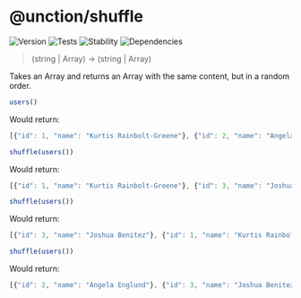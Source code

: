# @unction/shuffle

![Version][BADGE_VERSION]
![Tests][BADGE_TRAVIS]
![Stability][BADGE_STABILITY]
![Dependencies][BADGE_DEPENDENCY]

> (string | Array<any>) -> (string | Array<any>)

Takes an Array and returns an Array with the same content, but in a random order.

``` javascript
users()
```

Would return:

``` javascript
[{"id": 1, "name": "Kurtis Rainbolt-Greene"}, {"id": 2, "name": "Angela Englund"}, {"id": 3, "name": "Joshua Benitez"}]
```

``` javascript
shuffle(users())
```

Would return:

``` javascript
[{"id": 1, "name": "Kurtis Rainbolt-Greene"}, {"id": 3, "name": "Joshua Benitez"}, {"id": 2, "name": "Angela Englund"}]
```

``` javascript
shuffle(users())
```

Would return:

``` javascript
[{"id": 3, "name": "Joshua Benitez"}, {"id": 1, "name": "Kurtis Rainbolt-Greene"}, {"id": 2, "name": "Angela Englund"}]
```

``` javascript
shuffle(users())
```

Would return:

``` javascript
[{"id": 2, "name": "Angela Englund"}, {"id": 3, "name": "Joshua Benitez"}, {"id": 1, "name": "Kurtis Rainbolt-Greene"}]
```

[BADGE_TRAVIS]: https://img.shields.io/travis/krainboltgreene/unction.js.svg?maxAge=2592000&style=flat-square
[BADGE_VERSION]: https://img.shields.io/npm/v/@unction/shuffle.svg?maxAge=2592000&style=flat-square
[BADGE_STABILITY]: https://img.shields.io/badge/stability-strong-green.svg?maxAge=2592000&style=flat-square
[BADGE_DEPENDENCY]: https://img.shields.io/david/krainboltgreene/unction.js.svg?maxAge=2592000&style=flat-square
